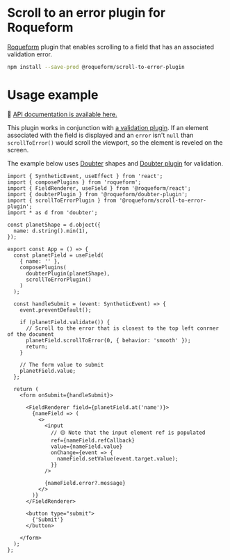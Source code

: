 # Scroll to an error plugin for Roqueform

[Roqueform](https://github.com/smikhalevski/roqueform#readme) plugin that enables scrolling to a field that has an
associated validation error.

```sh
npm install --save-prod @roqueform/scroll-to-error-plugin
```

# Usage example

🔎 [API documentation is available here.](https://smikhalevski.github.io/roqueform/modules/scroll_to_error_plugin.html)

This plugin works in conjunction with [a validation plugin](../../#plugins-and-integrations). If an element associated
with the field is displayed and an `error` isn't `null` than `scrollToError()` would scroll the viewport, so the element
is reveled on the screen.

The example below uses [Doubter](https://github.com/smikhalevski/doubter#readme) shapes and
[Doubter plugin](../doubter-plugin#readme) for validation.

```tsx
import { SyntheticEvent, useEffect } from 'react';
import { composePlugins } from 'roqueform';
import { FieldRenderer, useField } from '@roqueform/react';
import { doubterPlugin } from '@roqueform/doubter-plugin';
import { scrollToErrorPlugin } from '@roqueform/scroll-to-error-plugin';
import * as d from 'doubter';

const planetShape = d.object({
  name: d.string().min(1),
});

export const App = () => {
  const planetField = useField(
    { name: '' },
    composePlugins(
      doubterPlugin(planetShape),
      scrollToErrorPlugin()
    )
  );

  const handleSubmit = (event: SyntheticEvent) => {
    event.preventDefault();

    if (planetField.validate()) {
      // Scroll to the error that is closest to the top left conrner of the document 
      planetField.scrollToError(0, { behavior: 'smooth' });
      return;
    }

    // The form value to submit
    planetField.value;
  };

  return (
    <form onSubmit={handleSubmit}>

      <FieldRenderer field={planetField.at('name')}>
        {nameField => (
          <>
            <input
              // 🟡 Note that the input element ref is populated
              ref={nameField.refCallback}
              value={nameField.value}
              onChange={event => {
                nameField.setValue(event.target.value);
              }}
            />

            {nameField.error?.message}
          </>
        )}
      </FieldRenderer>

      <button type="submit">
        {'Submit'}
      </button>

    </form>
  );
};
```

